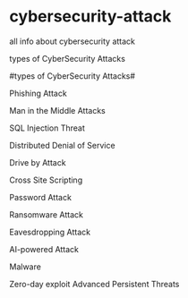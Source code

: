 # cybersecurity-attack
all info about cybersecurity attack

 types of CyberSecurity Attacks
 
#types of CyberSecurity Attacks#
 
Phishing Attack

Man in the Middle Attacks

SQL Injection Threat

Distributed Denial of Service

Drive by Attack

Cross Site Scripting

Password Attack

Ransomware Attack

Eavesdropping Attack

AI-powered Attack

Malware

Zero-day exploit
Advanced Persistent Threats
